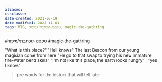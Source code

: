 ```yaml
---
aliases: 
cssclasse: 
date-created: 2021-05-19
date-modified: 2023-11-04
tags: MTG, טקסט-שכתבתי/סיפור, magic-the-gathring
---
```


#טקסט-שכתבתי/סיפור   #magic-the-gathring

"What is this place?"
"Hell knows" The last Beacon from our young magician come from here
"He go to that swap to trying his new immature fire-water bend skills"
"I'm not like this place, the earth looks hungry" . "yes I know."

> pre words for the history that will tell later
